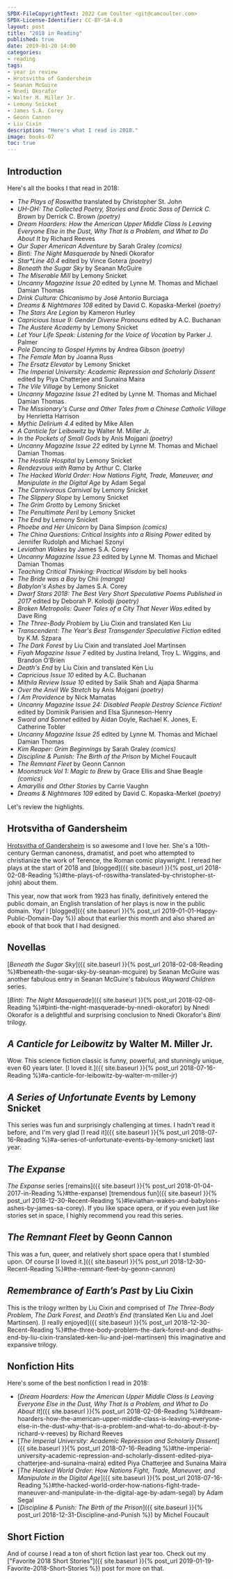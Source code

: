 ```yaml
---
SPDX-FileCopyrightText: 2022 Cam Coulter <git@camcoulter.com>
SPDX-License-Identifier: CC-BY-SA-4.0
layout: post
title: "2018 in Reading"
published: true
date: 2019-01-20 14:00
categories:
- reading
tags:
- year in review
- Hrotsvitha of Gandersheim
- Seanan McGuire
- Nnedi Okorafor
- Walter M. Miller Jr.
- Lemony Snicket
- James S.A. Corey
- Geonn Cannon
- Liu Cixin
description: "Here's what I read in 2018."
image: books-07
toc: true
---
```


## Introduction

Here's all the books I that read in 2018:

- <cite>The Plays of Roswitha</cite> translated by Christopher St. John
- <cite>UH-OH: The Collected Poetry, Stories and Erotic Sass of Derrick C. Brown</cite> by Derrick C. Brown <i>(poetry)</i>
- <cite>Dream Hoarders: How the American Upper Middle Class Is Leaving Everyone Else in the Dust, Why That Is a Problem, and What to Do About It</cite> by Richard Reeves
- <cite>Our Super American Adventure</cite> by Sarah Graley <i>(comics)</i>
- <cite>Binti: The Night Masquerade</cite> by Nnedi Okorafor
- <cite>Star*Line 40.4</cite> edited by Vince Gotera <i>(poetry)</i>
- <cite>Beneath the Sugar Sky</cite> by Seanan McGuire
- <cite>The Miserable Mill</cite> by Lemony Snicket
- <cite>Uncanny Magazine Issue 20</cite> edited by Lynne M. Thomas and Michael Damian Thomas
- <cite>Drink Cultura: Chicanismo</cite> by José Antonio Burciaga
- <cite>Dreams & Nightmares 108</cite> edited by David C. Kopaska-Merkel <i>(poetry)</i>
- <cite>The Stars Are Legion</cite> by Kameron Hurley
- <cite>Capricious Issue 9: Gender Diverse Pronouns</cite> edited by A.C. Buchanan
- <cite>The Austere Academy</cite> by Lemony Snicket
- <cite>Let Your Life Speak: Listening for the Voice of Vocation</cite> by Parker J. Palmer
- <cite>Pole Dancing to Gospel Hymns</cite> by Andrea Gibson <i>(poetry)</i>
- <cite>The Female Man</cite> by Joanna Russ
- <cite>The Ersatz Elevator</cite> by Lemony Snicket
- <cite>The Imperial University: Academic Repression and Scholarly Dissent</cite> edited by Piya Chatterjee and Sunaina Maira
- <cite>The Vile Village</cite> by Lemony Snicket
- <cite>Uncanny Magazine Issue 21</cite> edited by Lynne M. Thomas and Michael Damian Thomas
- <cite>The Missionary's Curse and Other Tales from a Chinese Catholic Village</cite> by Henrietta Harrison
- <cite>Mythic Delirium 4.4</cite> edited by Mike Allen
- <cite>A Canticle for Leibowitz</cite> by Walter M. Miller Jr.
- <cite>In the Pockets of Small Gods</cite> by Anis Mojgani <i>(poetry)</i>
- <cite>Uncanny Magazine Issue 22</cite> edited by Lynne M. Thomas and Michael Damian Thomas
- <cite>The Hostile Hospital</cite> by Lemony Snicket
- <cite>Rendezvous with Rama</cite> by Arthur C. Clarke
- <cite>The Hacked World Order: How Nations Fight, Trade, Maneuver, and Manipulate in the Digital Age</cite> by Adam Segal
- <cite>The Carnivorous Carnival</cite> by Lemony Snicket
- <cite>The Slippery Slope</cite> by Lemony Snicket
- <cite>The Grim Grotto</cite> by Lemony Snicket
- <cite>The Penultimate Peril</cite> by Lemony Snicket
- <cite>The End</cite> by Lemony Snicket
- <cite>Phoebe and Her Unicorn</cite> by Dana Simpson <i>(comics)</i>
- <cite>The China Questions: Critical Insights into a Rising Power</cite> edited by Jennifer Rudolph and Michael Szonyi
- <cite>Leviathan Wakes</cite> by James S.A. Corey
- <cite>Uncanny Magazine Issue 23</cite> edited by Lynne M. Thomas and Michael Damian Thomas
- <cite>Teaching Critical Thinking: Practical Wisdom</cite> by bell hooks
- <cite>The Bride was a Boy</cite> by Chii <i>(manga)</i>
- <cite>Babylon's Ashes</cite> by James S.A. Corey
- <cite>Dwarf Stars 2018: The Best Very Short Speculative Poems Published in 2017</cite> edited by Deborah P. Kolodji <i>(poetry)</i>
- <cite>Broken Metropolis: Queer Tales of a City That Never Was</cite> edited by Dave Ring
- <cite>The Three-Body Problem</cite> by Liu Cixin and translated Ken Liu
- <cite>Transcendent: The Year's Best Transgender Speculative Fiction</cite> edited by K.M. Szpara
- <cite>The Dark Forest</cite> by Liu Cixin and translated Joel Martinsen
- <cite>Fiyah Magazine Issue 7</cite> edited by Justina Ireland, Troy L. Wiggins, and Brandon O’Brien
- <cite>Death's End</cite> by Liu Cixin and translated Ken Liu
- <cite>Capricious Issue 10</cite> edited by A.C. Buchanan
- <cite>Mithila Review Issue 10</cite> edited by Salik Shah and Ajapa Sharma
- <cite>Over the Anvil We Stretch</cite> by Anis Mojgani <i>(poetry)</i>
- <cite>I Am Providence</cite> by Nick Mamatas
- <cite>Uncanny Magazine Issue 24: Disabled People Destroy Science Fiction!</cite> edited by Dominik Parisien and Elsa Sjunneson-Henry
- <cite>Sword and Sonnet</cite> edited by Aidan Doyle, Rachael K. Jones, E. Catherine Tobler
- <cite>Uncanny Magazine Issue 25</cite> edited by Lynne M. Thomas and Michael Damian Thomas
- <cite>Kim Reaper: Grim Beginnings</cite> by Sarah Graley <i>(comics)</i>
- <cite>Discipline & Punish: The Birth of the Prison</cite> by Michel Foucault
- <cite>The Remnant Fleet</cite> by Geonn Cannon
- <cite>Moonstruck Vol 1: Magic to Brew</cite> by Grace Ellis and Shae Beagle <i>(comics)</i>
- <cite>Amaryllis and Other Stories</cite> by Carrie Vaughn
- <cite>Dreams & Nightmares 109</cite> edited by David C. Kopaska-Merkel <i>(poetry)</i>

Let's review the highlights.

## Hrotsvitha of Gandersheim

[Hrotsvitha of Gandersheim](https://en.wikipedia.org/wiki/Hrotsvitha) is so awesome and I love her. She's a 10th-century German canoness, dramatist, and poet who attempted to christianize the work of Terence, the Roman comic playwright. I reread her plays at the start of 2018 and [blogged]({{ site.baseurl }}{% post_url 2018-02-08-Reading %}#the-plays-of-roswitha-translated-by-christopher-st-john) about them.

This year, now that work from 1923 has finally, definitively entered the public domain, an English translation of her plays is now in the public domain. <em>Yay!</em> I [blogged]({{ site.baseurl }}{% post_url 2019-01-01-Happy-Public-Domain-Day %}) about that earlier this month and also shared an ebook of that book that I had designed.

## Novellas

[<cite>Beneath the Sugar Sky</cite>]({{ site.baseurl }}{% post_url 2018-02-08-Reading %}#beneath-the-sugar-sky-by-seanan-mcguire) by Seanan McGuire was another fabulous entry in Seanan McGuire's fabulous <cite>Wayward Children</cite> series.

[<cite>Binti: The Night Masquerade</cite>]({{ site.baseurl }}{% post_url 2018-02-08-Reading %}#binti-the-night-masquerade-by-nnedi-okorafor) by Nnedi Okorafor is a delightful and surprising conclusion to Nnedi Okorafor's <cite>Binti</cite> trilogy.

## <cite>A Canticle for Leibowitz</cite> by Walter M. Miller Jr.

Wow. This science fiction classic is funny, powerful, and stunningly unique, even 60 years later. [I loved it.]({{ site.baseurl }}{% post_url 2018-07-16-Reading %}#a-canticle-for-leibowitz-by-walter-m-miller-jr)

## <cite>A Series of Unfortunate Events</cite> by Lemony Snicket

This series was fun and surprisingly challenging at times. I hadn't read it before, and I'm very glad [I read it]({{ site.baseurl }}{% post_url 2018-07-16-Reading %}#a-series-of-unfortunate-events-by-lemony-snicket) last year.

## <cite>The Expanse</cite>

<cite>The Expanse</cite> series [remains]({{ site.baseurl }}{% post_url 2018-01-04-2017-in-Reading %}#the-expanse) [tremendous fun]({{ site.baseurl }}{% post_url 2018-12-30-Recent-Reading %}#leviathan-wakes-and-babylons-ashes-by-james-sa-corey). If you like space opera, or if you even just like stories set in space, I highly recommend you read this series.

## <cite>The Remnant Fleet</cite> by Geonn Cannon

This was a fun, queer, and relatively short space opera that I stumbled upon. Of course [I loved it.]({{ site.baseurl }}{% post_url 2018-12-30-Recent-Reading %}#the-remnant-fleet-by-geonn-cannon)

## <cite>Remembrance of Earth’s Past</cite> by Liu Cixin

This is the trilogy written by Liu Cixin and comprised of <cite>The Three-Body Problem</cite>, <cite>The Dark Forest</cite>, and <cite>Death’s End</cite> (translated Ken Liu and Joel Martinsen). [I really enjoyed]({{ site.baseurl }}{% post_url 2018-12-30-Recent-Reading %}#the-three-body-problem-the-dark-forest-and-deaths-end-by-liu-cixin-translated-ken-liu-and-joel-martinsen) this imaginative and expansive trilogy.

## Nonfiction Hits

Here's some of the best nonfiction I read in 2018:

* [<cite>Dream Hoarders: How the American Upper Middle Class Is Leaving Everyone Else in the Dust, Why That Is a Problem, and What to Do About It</cite>]({{ site.baseurl }}{% post_url 2018-02-08-Reading %}#dream-hoarders-how-the-american-upper-middle-class-is-leaving-everyone-else-in-the-dust-why-that-is-a-problem-and-what-to-do-about-it-by-richard-v-reeves) by Richard Reeves
* [<cite>The Imperial University: Academic Repression and Scholarly Dissent</cite>]({{ site.baseurl }}{% post_url 2018-07-16-Reading %}#the-imperial-university-academic-repression-and-scholarly-dissent-edited-piya-chatterjee-and-sunaina-maira) edited Piya Chatterjee and Sunaina Maira
* [<cite>The Hacked World Order: How Nations Fight, Trade, Maneuver, and Manipulate in the Digital Age</cite>]({{ site.baseurl }}{% post_url 2018-07-16-Reading %}#the-hacked-world-order-how-nations-fight-trade-maneuver-and-manipulate-in-the-digital-age-by-adam-segal) by Adam Segal
* [<cite>Discipline & Punish: The Birth of the Prison</cite>]({{ site.baseurl }}{% post_url 2018-12-31-Discipline-and-Punish %}) by Michel Foucault

## Short Fiction

And of course I read a ton of short fiction last year too. Check out my ["Favorite 2018 Short Stories"]({{ site.baseurl }}{% post_url 2019-01-19-Favorite-2018-Short-Stories %}) post for more on that.
